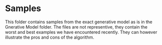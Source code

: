 # Samples

This folder contains samples from the exact generative model as is in the Gnerative Model folder. The files are not representive, they contain the worst and best examples we have encountered recently. They can however illustrate the pros and cons of the algorithm.